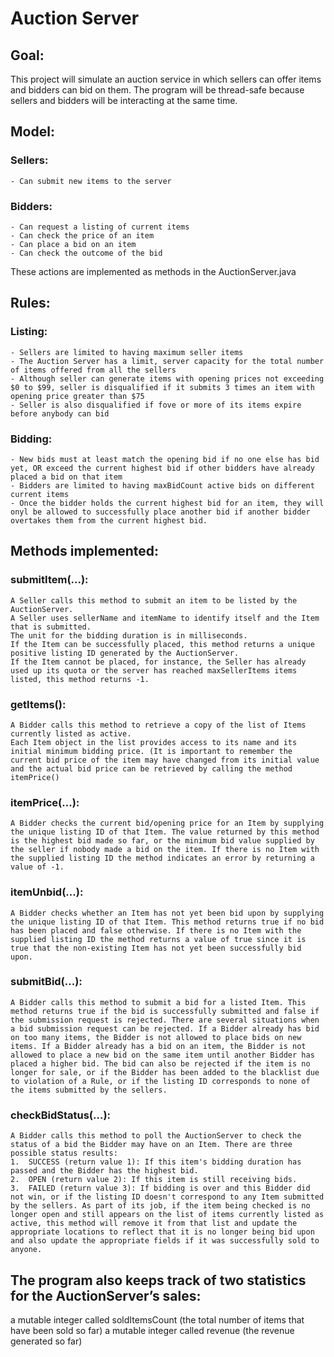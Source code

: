 # Auction Server

## Goal:
This project will simulate an auction service in which sellers can offer items and bidders can bid on them. The program will be thread-safe because sellers and bidders will be interacting at the same time.

## Model:
  ### Sellers:
    - Can submit new items to the server
  ### Bidders:
    - Can request a listing of current items
    - Can check the price of an item
    - Can place a bid on an item
    - Can check the outcome of the bid
   These actions are implemented as methods in the AuctionServer.java
  
## Rules:
  ### Listing:
    - Sellers are limited to having maximum seller items
    - The Auction Server has a limit, server capacity for the total number of items offered from all the sellers
    - Although seller can generate items with opening prices not exceeding $0 to $99, seller is disqualified if it submits 3 times an item with opening price greater than $75
    - Seller is also disqualified if fove or more of its items expire before anybody can bid
  ### Bidding:
    - New bids must at least match the opening bid if no one else has bid yet, OR exceed the current highest bid if other bidders have already placed a bid on that item
    - Bidders are limited to having maxBidCount active bids on different current items
    - Once the bidder holds the current highest bid for an item, they will onyl be allowed to successfully place another bid if another bidder overtakes them from the current highest bid.
 
 ## Methods implemented:
  ### submitItem(...):
    A Seller calls this method to submit an item to be listed by the AuctionServer. 
    A Seller uses sellerName and itemName to identify itself and the Item that is submitted. 
    The unit for the bidding duration is in milliseconds. 
    If the Item can be successfully placed, this method returns a unique positive listing ID generated by the AuctionServer. 
    If the Item cannot be placed, for instance, the Seller has already used up its quota or the server has reached maxSellerItems items listed, this method returns -1.
  ### getItems():
    A Bidder calls this method to retrieve a copy of the list of Items currently listed as active. 
    Each Item object in the list provides access to its name and its initial minimum bidding price. (It is important to remember the current bid price of the item may have changed from its initial value and the actual bid price can be retrieved by calling the method itemPrice()
  ### itemPrice(...):
    A Bidder checks the current bid/opening price for an Item by supplying the unique listing ID of that Item. The value returned by this method is the highest bid made so far, or the minimum bid value supplied by the seller if nobody made a bid on the item. If there is no Item with the supplied listing ID the method indicates an error by returning a value of -1.
  ### itemUnbid(...):
    A Bidder checks whether an Item has not yet been bid upon by supplying the unique listing ID of that Item. This method returns true if no bid has been placed and false otherwise. If there is no Item with the supplied listing ID the method returns a value of true since it is true that the non-existing Item has not yet been successfully bid upon.
  ### submitBid(...):
    A Bidder calls this method to submit a bid for a listed Item. This method returns true if the bid is successfully submitted and false if the submission request is rejected. There are several situations when a bid submission request can be rejected. If a Bidder already has bid on too many items, the Bidder is not allowed to place bids on new items. If a Bidder already has a bid on an item, the Bidder is not allowed to place a new bid on the same item until another Bidder has placed a higher bid. The bid can also be rejected if the item is no longer for sale, or if the Bidder has been added to the blacklist due to violation of a Rule, or if the listing ID corresponds to none of the items submitted by the sellers.
  ### checkBidStatus(...):
    A Bidder calls this method to poll the AuctionServer to check the status of a bid the Bidder may have on an Item. There are three possible status results:
    1.	SUCCESS (return value 1): If this item's bidding duration has passed and the Bidder has the highest bid.
    2.	OPEN (return value 2): If this item is still receiving bids.
    3.	FAILED (return value 3): If bidding is over and this Bidder did not win, or if the listing ID doesn't correspond to any Item submitted by the sellers. As part of its job, if the item being checked is no longer open and still appears on the list of items currently listed as active, this method will remove it from that list and update the appropriate locations to reflect that it is no longer being bid upon and also update the appropriate fields if it was successfully sold to anyone.

## The program also keeps track of two statistics for the AuctionServer’s sales:
   a mutable integer called soldItemsCount (the total number of items that have been sold so far)
   a mutable integer called revenue (the revenue generated so far) 
